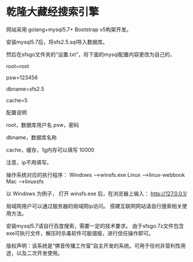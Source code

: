 # 乾隆大藏经搜索引擎


网站采用 golang+mysql5.7+ Bootstrap v5构架开发。

安装mysql5.7后，将sfs2.5.sql导入数据库。

然后在sfsgo文件夹的“设置.txt”，将下面的mysql配置内容更改为自己的，

root=root

psw=123456

dbname=sfs2.5

cache=5



配置说明


root，数据库用户名
psw，密码

dbname，数据库名称

cache，缓存，1g内存可以填写 10000



注意，ip不用填写。

操作系统对应的执行程序：
Windows -->winsfs.exe
Linux -->linux-webbook
Mac -->linuxsfs


以 Windows 为例子，
打开 winsfs.exe 后，在浏览器上输入：
http://127.0.0.1/ 

局域网用户可以通过服务器的局域网ip访问。
搭建互联网网站请自行搜索相关使用方法。

安装mysql5.7请自行百度搜索，需要一定的技术要求。
由于sfsgo.7z文件包含exe可执行文件，解压时杀毒软件可能错报，进行信任操作即可。


版权声明：该系统是“佛音传播工作室”自主开发的系统。可用于任何非营利性用途，以及二次开发使用。
